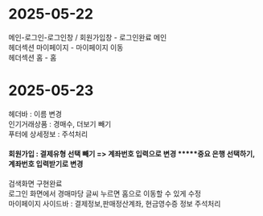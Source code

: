 # 2025-05-22
메인-로그인-로그인창 / 회원가입창 - 로그인완료 메인 <br>
헤더섹션 마이페이지 - 마이페이지 이동 <br>
헤더섹션 홈 - 홈 <br>

# 2025-05-23
헤더바 : 이름 변경 <br>
인기거래상품 : 경매수, 더보기 빼기 <br>
푸터에 상세정보 : 주석처리 <br>
#### 회원가입 : 결제유형 선택 빼기 => 계좌번호 입력으로 변경 *****중요 은행 선택하기, 계좌번호 입력받기로 변경 <br>
검색화면 구현완료 <br>
로그인 화면에서 경매마당 글씨 누르면 홈으로 이동할 수 있게 수정 <br>
마이페이지 사이드바 : 결제정보,판매정산계좌, 현금영수증 정보 주석처리 <br>
